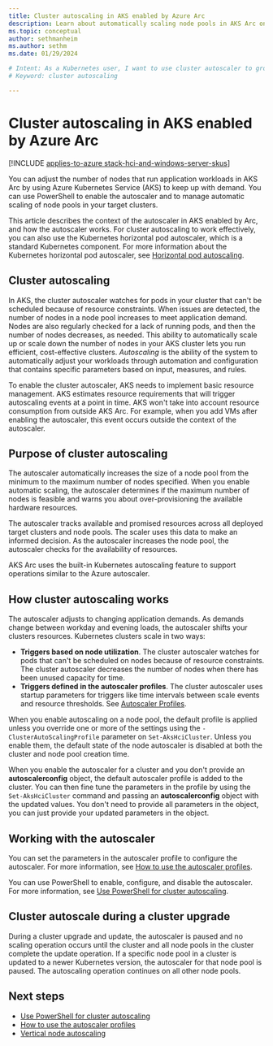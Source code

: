 ```yaml
---
title: Cluster autoscaling in AKS enabled by Azure Arc
description: Learn about automatically scaling node pools in AKS Arc on Azure Local
ms.topic: conceptual
author: sethmanheim
ms.author: sethm 
ms.date: 01/29/2024

# Intent: As a Kubernetes user, I want to use cluster autoscaler to grow my nodes to keep up with application demand.
# Keyword: cluster autoscaling

---
```


# Cluster autoscaling in AKS enabled by Azure Arc

[!INCLUDE [applies-to-azure stack-hci-and-windows-server-skus](includes/aks-hci-applies-to-skus/aks-hybrid-applies-to-azure-stack-hci-windows-server-sku.md)]

You can adjust the number of nodes that run application workloads in AKS Arc by using Azure Kubernetes Service (AKS) to keep up with demand. You can use PowerShell to enable the autoscaler and to manage automatic scaling of node pools in your target clusters.

This article describes the context of the autoscaler in AKS enabled by Arc, and how the autoscaler works. For cluster autoscaling to work effectively, you can also use the Kubernetes horizontal pod autoscaler, which is a standard Kubernetes component. For more information about the Kubernetes horizontal pod autoscaler, see [Horizontal pod autoscaling](https://kubernetes.io/docs/tasks/run-application/horizontal-pod-autoscale/).

## Cluster autoscaling

In AKS, the cluster autoscaler watches for pods in your cluster that can't be scheduled because of resource constraints. When issues are detected, the number of nodes in a node pool increases to meet application demand. Nodes are also regularly checked for a lack of running pods, and then the number of nodes decreases, as needed. This ability to automatically scale up or scale down the number of nodes in your AKS cluster lets you run efficient, cost-effective clusters. *Autoscaling* is the ability of the system to automatically adjust your workloads through automation and configuration that contains specific parameters based on input, measures, and rules.

To enable the cluster autoscaler, AKS needs to implement basic resource management. AKS estimates resource requirements that will trigger autoscaling events at a point in time. AKS won't take into account resource consumption from outside AKS Arc. For example, when you add VMs after enabling the autoscaler, this event occurs outside the context of the autoscaler.

## Purpose of cluster autoscaling

The autoscaler automatically increases the size of a node pool from the minimum to the maximum number of nodes specified. When you enable automatic scaling, the autoscaler determines if the maximum number of nodes is feasible and warns you about over-provisioning the available hardware resources.

The autoscaler tracks available and promised resources across all deployed target clusters and node pools. The scaler uses this data to make an informed decision. As the autoscaler increases the node pool, the autoscaler checks for the availability of resources.

AKS Arc uses the built-in Kubernetes autoscaling feature to support operations similar to the Azure autoscaler.

## How cluster autoscaling works

The autoscaler adjusts to changing application demands. As demands change between workday and evening loads, the autoscaler shifts your clusters resources. Kubernetes clusters scale in two ways:  

- **Triggers based on node utilization**. The cluster autoscaler watches for pods that can't be scheduled on nodes because of resource constraints. The cluster autoscaler decreases the number of nodes when there has been unused capacity for time.
- **Triggers defined in the autoscaler profiles**. The cluster autoscaler uses startup parameters for triggers like time intervals between scale events and resource thresholds. See [Autoscaler Profiles](work-with-autoscaler-profiles.md).

When you enable autoscaling on a node pool, the default profile is applied unless you override one or more of the settings using the `-ClusterAutoScalingProfile` parameter on `Set-AksHciCluster`. Unless you enable them, the default state of the node autoscaler is disabled at both the cluster and node pool creation time.

When you enable the autoscaler for a cluster and you don't provide an **autoscalerconfig** object, the default autoscaler profile is added to the cluster. You can then fine tune the parameters in the profile by using the `Set-AksHciCluster` command and passing an **autoscalerconfig** object with the updated values. You don't need to provide all parameters in the object, you can just provide your updated parameters in the object.

## Working with the autoscaler

You can set the parameters in the autoscaler profile to configure the autoscaler. For more information, see [How to use the autoscaler profiles](work-with-autoscaler-profiles.md).

You can use PowerShell to enable, configure, and disable the autoscaler. For more information, see [Use PowerShell for cluster autoscaling](work-with-horizontal-autoscaler.md).

## Cluster autoscale during a cluster upgrade

During a cluster upgrade and update, the autoscaler is paused and no scaling operation occurs until the cluster and all node pools in the cluster complete the update operation. If a specific node pool in a cluster is updated to a newer Kubernetes version, the autoscaler for that node pool is paused. The autoscaling operation continues on all other node pools.

## Next steps

- [Use PowerShell for cluster autoscaling](work-with-horizontal-autoscaler.md)  
- [How to use the autoscaler profiles](work-with-autoscaler-profiles.md)  
- [Vertical node autoscaling](concepts-vertical-node-pool-scaling.md)
